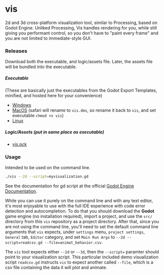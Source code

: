 # vis
2d and 3d cross-platform visualization tool, similar to Processing, based on Godot Engine. Unliked Processing, Vis handles rendering for you, while still giving you performant control, so you don't have to "paint every frame" and you are not limited to immediate-style GUI.

### Releases

Download both the executable, and logic/assets file. Later, the assets file will be bundled into the executable.

##### Executable
(These are basically just the executables from the Godot Export Templates, minified, and hosted here for your convenience)
* [Windows](https://raw.githubusercontent.com/JorySchossau/vis/master/releases/exe/win/vis.exe)
* [MacOS](https://raw.githubusercontent.com/JorySchossau/vis/master/releases/exe/osx/vis) (safari will rename to `vis.dms`, so rename it back to `vis`, and set executable `chmod +x vis`)
* [Linux](https://raw.githubusercontent.com/JorySchossau/vis/master/releases/exe/lin/vis)

##### Logic/Assets (put in same place as executable)
* [vis.pck](https://raw.githubusercontent.com/JorySchossau/vis/master/releases/pck/vis.pck)

### Usage

Intended to be used on the command line.

```bash
./vis --2d --script=myvisualization.gd
```

See the documentation for gd script at the official [Godot Engine Documentation](https://docs.godotengine.org/).

While you can use it purely on the command line and with any text editor, it's most enjoyable to use with the full IDE experience with code error detection and autocompletion. To do that you should download the **Godot** game engine (no installation required), import a project, and use the `src/` directory from this `vis` repository as a project directory. After that, since you are not using the command line, you'll need to set the default command line arguments that `vis` expects, under `settings` menu, `project settings`, `General` tab, `Editor` category, and set `Main Run Args` to `--2d --script=readcsv.gd --file=animat_behavior.csv`.

The `vis` tool expects either `--2d` or `--3d`, then the `--script=` paramter should point to your visualization script. This particular included demo visualization script `readcsv.gd` instructs `vis` to expect another called `--file`, which is a csv file containing the data it will plot and animate.
